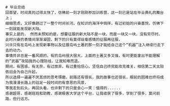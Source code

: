     # 毕业总结
    回首望，时间真的过得太快了，仿佛前一刻才刚刚参加训练营，这一刻已是站在毕业典礼的舞台上；
    细细思虑，又好像趟过了一整个时间长河，在知识的海洋中徜徉，有过初始的兴奋喜悦，仿佛下一刻就能发现新大陆。
    事实上是的， 然而未预知的是，想要征服的新大陆不是一块，而是一块又一块，没有穷尽时。  
    此时兴奋的表情间渐渐凝固，剩下的只有莫得丝毫感情的征服再征服，
    兴许只有在岛屿上发现新事物以及征服岛屿土著的那一刻才能给自己这个“机器”注入继续行走下去的动力。
    事情并非总是一番风顺的，有的岛屿很大很大，上面的土著又多又强，有时更能拿出不能理解的“武器”攻陷我的心理防线，让我知难而退。
    期间，有困惑，有无奈，有过放弃，有过重拾信心，坚信自己终究能攻克难关，相信第二天太阳依旧会为自己升起，
    所以选择一遍遍不厌其烦的思考琢磨，前路还有很长，我的故事也还很长，眼前的困难也终将成为我漫漫长路上的驻足一段时间的有意思的风景，
    等我走到后头，再回头看，也许剩下的只是会心一笑：值得的......
    感谢超哥，感谢班班和助教，感谢极客大学这个平台，让我收获了很多，学到了很多，莫问前路，但行远方。